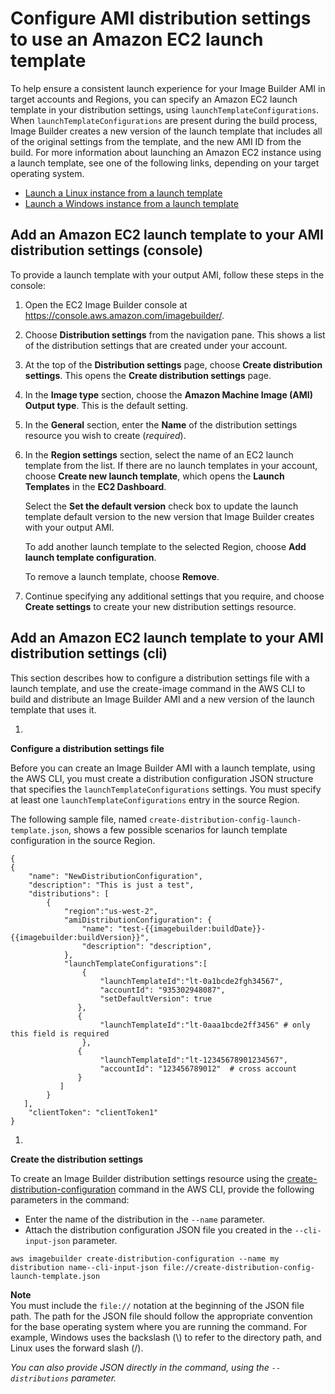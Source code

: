 # Configure AMI distribution settings to use an Amazon EC2 launch template<a name="dist-using-launch-template"></a>

To help ensure a consistent launch experience for your Image Builder AMI in target accounts and Regions, you can specify an Amazon EC2 launch template in your distribution settings, using `launchTemplateConfigurations`\. When `launchTemplateConfigurations` are present during the build process, Image Builder creates a new version of the launch template that includes all of the original settings from the template, and the new AMI ID from the build\. For more information about launching an Amazon EC2 instance using a launch template, see one of the following links, depending on your target operating system\.
+ [Launch a Linux instance from a launch template](https://docs.aws.amazon.com/AWSEC2/latest/UserGuide/ec2-launch-templates.html)
+ [Launch a Windows instance from a launch template](https://docs.aws.amazon.com/AWSEC2/latest/WindowsGuide/ec2-launch-templates.html)

## Add an Amazon EC2 launch template to your AMI distribution settings \(console\)<a name="dist-using-launch-template-console"></a>

To provide a launch template with your output AMI, follow these steps in the console:

1. Open the EC2 Image Builder console at [https://console\.aws\.amazon\.com/imagebuilder/](https://console.aws.amazon.com/imagebuilder/)\.

1. Choose **Distribution settings** from the navigation pane\. This shows a list of the distribution settings that are created under your account\.

1. At the top of the **Distribution settings** page, choose **Create distribution settings**\. This opens the **Create distribution settings** page\.

1. In the **Image type** section, choose the **Amazon Machine Image \(AMI\)** **Output type**\. This is the default setting\.

1. In the **General** section, enter the **Name** of the distribution settings resource you wish to create \(*required*\)\.

1. In the **Region settings** section, select the name of an EC2 launch template from the list\. If there are no launch templates in your account, choose **Create new launch template**, which opens the **Launch Templates** in the **EC2 Dashboard**\.

   Select the **Set the default version** check box to update the launch template default version to the new version that Image Builder creates with your output AMI\.

   To add another launch template to the selected Region, choose **Add launch template configuration**\.

   To remove a launch template, choose **Remove**\.

1. Continue specifying any additional settings that you require, and choose **Create settings** to create your new distribution settings resource\.

## Add an Amazon EC2 launch template to your AMI distribution settings \(cli\)<a name="dist-using-launch-template-cli"></a>

This section describes how to configure a distribution settings file with a launch template, and use the create\-image command in the AWS CLI to build and distribute an Image Builder AMI and a new version of the launch template that uses it\.

1. 

**Configure a distribution settings file**

   Before you can create an Image Builder AMI with a launch template, using the AWS CLI, you must create a distribution configuration JSON structure that specifies the `launchTemplateConfigurations` settings\. You must specify at least one `launchTemplateConfigurations` entry in the source Region\.

   The following sample file, named `create-distribution-config-launch-template.json`, shows a few possible scenarios for launch template configuration in the source Region\.

   ```
   {
   {
       "name": "NewDistributionConfiguration",
       "description": "This is just a test",
       "distributions": [
           {
               "region":"us-west-2",
               "amiDistributionConfiguration": {
                   "name": "test-{{imagebuilder:buildDate}}-{{imagebuilder:buildVersion}}",
                   "description": "description",
               },
               "launchTemplateConfigurations":[
                   {
                       "launchTemplateId":"lt-0a1bcde2fgh34567",
                       "accountId": "935302948087",
                       "setDefaultVersion": true
                  },
                  {
                       "launchTemplateId":"lt-0aaa1bcde2ff3456" # only this field is required
                   },
                  {
                       "launchTemplateId":"lt-12345678901234567",
                       "accountId": "123456789012"  # cross account
                  }
              ]
           }
      ],
       "clientToken": "clientToken1"
   }
   ```

1. 

**Create the distribution settings**

   To create an Image Builder distribution settings resource using the [create\-distribution\-configuration](https://docs.aws.amazon.com/cli/latest/reference/imagebuilder/create-distribution-configuration.html) command in the AWS CLI, provide the following parameters in the command:
   + Enter the name of the distribution in the `--name` parameter\.
   + Attach the distribution configuration JSON file you created in the `--cli-input-json` parameter\.

   ```
   aws imagebuilder create-distribution-configuration --name my distribution name--cli-input-json file://create-distribution-config-launch-template.json
   ```
**Note**  
You must include the `file://` notation at the beginning of the JSON file path\.
The path for the JSON file should follow the appropriate convention for the base operating system where you are running the command\. For example, Windows uses the backslash \(\\\) to refer to the directory path, and Linux uses the forward slash \(/\)\.

*You can also provide JSON directly in the command, using the `--distributions` parameter\.*